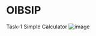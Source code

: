 # OIBSIP
Task-1 Simple Calculator
![image](https://github.com/DHARUNSURYA/OIBSIP/assets/121680349/9cb7ac37-e860-4ef5-8ae6-d5d4ee95f546)
